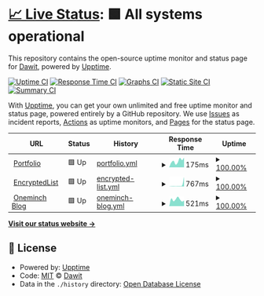 # [📈 Live Status](https://oneminch.github.io/uptime-monitor): <!--live status--> **🟩 All systems operational**

This repository contains the open-source uptime monitor and status page for [Dawit](https://oneminch.dev), powered by [Upptime](https://github.com/upptime/upptime).

[![Uptime CI](https://github.com/oneminch/uptime-monitor/workflows/Uptime%20CI/badge.svg)](https://github.com/oneminch/uptime-monitor/actions?query=workflow%3A%22Uptime+CI%22)
[![Response Time CI](https://github.com/oneminch/uptime-monitor/workflows/Response%20Time%20CI/badge.svg)](https://github.com/oneminch/uptime-monitor/actions?query=workflow%3A%22Response+Time+CI%22)
[![Graphs CI](https://github.com/oneminch/uptime-monitor/workflows/Graphs%20CI/badge.svg)](https://github.com/oneminch/uptime-monitor/actions?query=workflow%3A%22Graphs+CI%22)
[![Static Site CI](https://github.com/oneminch/uptime-monitor/workflows/Static%20Site%20CI/badge.svg)](https://github.com/oneminch/uptime-monitor/actions?query=workflow%3A%22Static+Site+CI%22)
[![Summary CI](https://github.com/oneminch/uptime-monitor/workflows/Summary%20CI/badge.svg)](https://github.com/oneminch/uptime-monitor/actions?query=workflow%3A%22Summary+CI%22)

With [Upptime](https://upptime.js.org), you can get your own unlimited and free uptime monitor and status page, powered entirely by a GitHub repository. We use [Issues](https://github.com/oneminch/uptime-monitor/issues) as incident reports, [Actions](https://github.com/oneminch/uptime-monitor/actions) as uptime monitors, and [Pages](https://oneminch.github.io/uptime-monitor) for the status page.

<!--start: status pages-->
<!-- This summary is generated by Upptime (https://github.com/upptime/upptime) -->
<!-- Do not edit this manually, your changes will be overwritten -->
<!-- prettier-ignore -->
| URL | Status | History | Response Time | Uptime |
| --- | ------ | ------- | ------------- | ------ |
| <img alt="" src="https://favicons.githubusercontent.com/oneminch.dev" height="13"> [Portfolio](https://oneminch.dev) | 🟩 Up | [portfolio.yml](https://github.com/oneminch/uptime-monitor/commits/HEAD/history/portfolio.yml) | <details><summary><img alt="Response time graph" src="./graphs/portfolio/response-time-week.png" height="20"> 175ms</summary><br><a href="https://oneminch.github.io/uptime-monitor/history/portfolio"><img alt="Response time 180" src="https://img.shields.io/endpoint?url=https%3A%2F%2Fraw.githubusercontent.com%2Foneminch%2Fuptime-monitor%2FHEAD%2Fapi%2Fportfolio%2Fresponse-time.json"></a><br><a href="https://oneminch.github.io/uptime-monitor/history/portfolio"><img alt="24-hour response time 226" src="https://img.shields.io/endpoint?url=https%3A%2F%2Fraw.githubusercontent.com%2Foneminch%2Fuptime-monitor%2FHEAD%2Fapi%2Fportfolio%2Fresponse-time-day.json"></a><br><a href="https://oneminch.github.io/uptime-monitor/history/portfolio"><img alt="7-day response time 175" src="https://img.shields.io/endpoint?url=https%3A%2F%2Fraw.githubusercontent.com%2Foneminch%2Fuptime-monitor%2FHEAD%2Fapi%2Fportfolio%2Fresponse-time-week.json"></a><br><a href="https://oneminch.github.io/uptime-monitor/history/portfolio"><img alt="30-day response time 167" src="https://img.shields.io/endpoint?url=https%3A%2F%2Fraw.githubusercontent.com%2Foneminch%2Fuptime-monitor%2FHEAD%2Fapi%2Fportfolio%2Fresponse-time-month.json"></a><br><a href="https://oneminch.github.io/uptime-monitor/history/portfolio"><img alt="1-year response time 180" src="https://img.shields.io/endpoint?url=https%3A%2F%2Fraw.githubusercontent.com%2Foneminch%2Fuptime-monitor%2FHEAD%2Fapi%2Fportfolio%2Fresponse-time-year.json"></a></details> | <details><summary><a href="https://oneminch.github.io/uptime-monitor/history/portfolio">100.00%</a></summary><a href="https://oneminch.github.io/uptime-monitor/history/portfolio"><img alt="All-time uptime 100.00%" src="https://img.shields.io/endpoint?url=https%3A%2F%2Fraw.githubusercontent.com%2Foneminch%2Fuptime-monitor%2FHEAD%2Fapi%2Fportfolio%2Fuptime.json"></a><br><a href="https://oneminch.github.io/uptime-monitor/history/portfolio"><img alt="24-hour uptime 100.00%" src="https://img.shields.io/endpoint?url=https%3A%2F%2Fraw.githubusercontent.com%2Foneminch%2Fuptime-monitor%2FHEAD%2Fapi%2Fportfolio%2Fuptime-day.json"></a><br><a href="https://oneminch.github.io/uptime-monitor/history/portfolio"><img alt="7-day uptime 100.00%" src="https://img.shields.io/endpoint?url=https%3A%2F%2Fraw.githubusercontent.com%2Foneminch%2Fuptime-monitor%2FHEAD%2Fapi%2Fportfolio%2Fuptime-week.json"></a><br><a href="https://oneminch.github.io/uptime-monitor/history/portfolio"><img alt="30-day uptime 100.00%" src="https://img.shields.io/endpoint?url=https%3A%2F%2Fraw.githubusercontent.com%2Foneminch%2Fuptime-monitor%2FHEAD%2Fapi%2Fportfolio%2Fuptime-month.json"></a><br><a href="https://oneminch.github.io/uptime-monitor/history/portfolio"><img alt="1-year uptime 100.00%" src="https://img.shields.io/endpoint?url=https%3A%2F%2Fraw.githubusercontent.com%2Foneminch%2Fuptime-monitor%2FHEAD%2Fapi%2Fportfolio%2Fuptime-year.json"></a></details>
| <img alt="" src="https://favicons.githubusercontent.com/encryptedlist.xyz" height="13"> [EncryptedList](https://encryptedlist.xyz) | 🟩 Up | [encrypted-list.yml](https://github.com/oneminch/uptime-monitor/commits/HEAD/history/encrypted-list.yml) | <details><summary><img alt="Response time graph" src="./graphs/encrypted-list/response-time-week.png" height="20"> 767ms</summary><br><a href="https://oneminch.github.io/uptime-monitor/history/encrypted-list"><img alt="Response time 308" src="https://img.shields.io/endpoint?url=https%3A%2F%2Fraw.githubusercontent.com%2Foneminch%2Fuptime-monitor%2FHEAD%2Fapi%2Fencrypted-list%2Fresponse-time.json"></a><br><a href="https://oneminch.github.io/uptime-monitor/history/encrypted-list"><img alt="24-hour response time 542" src="https://img.shields.io/endpoint?url=https%3A%2F%2Fraw.githubusercontent.com%2Foneminch%2Fuptime-monitor%2FHEAD%2Fapi%2Fencrypted-list%2Fresponse-time-day.json"></a><br><a href="https://oneminch.github.io/uptime-monitor/history/encrypted-list"><img alt="7-day response time 767" src="https://img.shields.io/endpoint?url=https%3A%2F%2Fraw.githubusercontent.com%2Foneminch%2Fuptime-monitor%2FHEAD%2Fapi%2Fencrypted-list%2Fresponse-time-week.json"></a><br><a href="https://oneminch.github.io/uptime-monitor/history/encrypted-list"><img alt="30-day response time 527" src="https://img.shields.io/endpoint?url=https%3A%2F%2Fraw.githubusercontent.com%2Foneminch%2Fuptime-monitor%2FHEAD%2Fapi%2Fencrypted-list%2Fresponse-time-month.json"></a><br><a href="https://oneminch.github.io/uptime-monitor/history/encrypted-list"><img alt="1-year response time 308" src="https://img.shields.io/endpoint?url=https%3A%2F%2Fraw.githubusercontent.com%2Foneminch%2Fuptime-monitor%2FHEAD%2Fapi%2Fencrypted-list%2Fresponse-time-year.json"></a></details> | <details><summary><a href="https://oneminch.github.io/uptime-monitor/history/encrypted-list">100.00%</a></summary><a href="https://oneminch.github.io/uptime-monitor/history/encrypted-list"><img alt="All-time uptime 100.00%" src="https://img.shields.io/endpoint?url=https%3A%2F%2Fraw.githubusercontent.com%2Foneminch%2Fuptime-monitor%2FHEAD%2Fapi%2Fencrypted-list%2Fuptime.json"></a><br><a href="https://oneminch.github.io/uptime-monitor/history/encrypted-list"><img alt="24-hour uptime 100.00%" src="https://img.shields.io/endpoint?url=https%3A%2F%2Fraw.githubusercontent.com%2Foneminch%2Fuptime-monitor%2FHEAD%2Fapi%2Fencrypted-list%2Fuptime-day.json"></a><br><a href="https://oneminch.github.io/uptime-monitor/history/encrypted-list"><img alt="7-day uptime 100.00%" src="https://img.shields.io/endpoint?url=https%3A%2F%2Fraw.githubusercontent.com%2Foneminch%2Fuptime-monitor%2FHEAD%2Fapi%2Fencrypted-list%2Fuptime-week.json"></a><br><a href="https://oneminch.github.io/uptime-monitor/history/encrypted-list"><img alt="30-day uptime 100.00%" src="https://img.shields.io/endpoint?url=https%3A%2F%2Fraw.githubusercontent.com%2Foneminch%2Fuptime-monitor%2FHEAD%2Fapi%2Fencrypted-list%2Fuptime-month.json"></a><br><a href="https://oneminch.github.io/uptime-monitor/history/encrypted-list"><img alt="1-year uptime 100.00%" src="https://img.shields.io/endpoint?url=https%3A%2F%2Fraw.githubusercontent.com%2Foneminch%2Fuptime-monitor%2FHEAD%2Fapi%2Fencrypted-list%2Fuptime-year.json"></a></details>
| <img alt="" src="https://favicons.githubusercontent.com/blog.oneminch.dev" height="13"> [Oneminch Blog](https://blog.oneminch.dev) | 🟩 Up | [oneminch-blog.yml](https://github.com/oneminch/uptime-monitor/commits/HEAD/history/oneminch-blog.yml) | <details><summary><img alt="Response time graph" src="./graphs/oneminch-blog/response-time-week.png" height="20"> 521ms</summary><br><a href="https://oneminch.github.io/uptime-monitor/history/oneminch-blog"><img alt="Response time 853" src="https://img.shields.io/endpoint?url=https%3A%2F%2Fraw.githubusercontent.com%2Foneminch%2Fuptime-monitor%2FHEAD%2Fapi%2Foneminch-blog%2Fresponse-time.json"></a><br><a href="https://oneminch.github.io/uptime-monitor/history/oneminch-blog"><img alt="24-hour response time 262" src="https://img.shields.io/endpoint?url=https%3A%2F%2Fraw.githubusercontent.com%2Foneminch%2Fuptime-monitor%2FHEAD%2Fapi%2Foneminch-blog%2Fresponse-time-day.json"></a><br><a href="https://oneminch.github.io/uptime-monitor/history/oneminch-blog"><img alt="7-day response time 521" src="https://img.shields.io/endpoint?url=https%3A%2F%2Fraw.githubusercontent.com%2Foneminch%2Fuptime-monitor%2FHEAD%2Fapi%2Foneminch-blog%2Fresponse-time-week.json"></a><br><a href="https://oneminch.github.io/uptime-monitor/history/oneminch-blog"><img alt="30-day response time 1251" src="https://img.shields.io/endpoint?url=https%3A%2F%2Fraw.githubusercontent.com%2Foneminch%2Fuptime-monitor%2FHEAD%2Fapi%2Foneminch-blog%2Fresponse-time-month.json"></a><br><a href="https://oneminch.github.io/uptime-monitor/history/oneminch-blog"><img alt="1-year response time 853" src="https://img.shields.io/endpoint?url=https%3A%2F%2Fraw.githubusercontent.com%2Foneminch%2Fuptime-monitor%2FHEAD%2Fapi%2Foneminch-blog%2Fresponse-time-year.json"></a></details> | <details><summary><a href="https://oneminch.github.io/uptime-monitor/history/oneminch-blog">100.00%</a></summary><a href="https://oneminch.github.io/uptime-monitor/history/oneminch-blog"><img alt="All-time uptime 100.00%" src="https://img.shields.io/endpoint?url=https%3A%2F%2Fraw.githubusercontent.com%2Foneminch%2Fuptime-monitor%2FHEAD%2Fapi%2Foneminch-blog%2Fuptime.json"></a><br><a href="https://oneminch.github.io/uptime-monitor/history/oneminch-blog"><img alt="24-hour uptime 100.00%" src="https://img.shields.io/endpoint?url=https%3A%2F%2Fraw.githubusercontent.com%2Foneminch%2Fuptime-monitor%2FHEAD%2Fapi%2Foneminch-blog%2Fuptime-day.json"></a><br><a href="https://oneminch.github.io/uptime-monitor/history/oneminch-blog"><img alt="7-day uptime 100.00%" src="https://img.shields.io/endpoint?url=https%3A%2F%2Fraw.githubusercontent.com%2Foneminch%2Fuptime-monitor%2FHEAD%2Fapi%2Foneminch-blog%2Fuptime-week.json"></a><br><a href="https://oneminch.github.io/uptime-monitor/history/oneminch-blog"><img alt="30-day uptime 100.00%" src="https://img.shields.io/endpoint?url=https%3A%2F%2Fraw.githubusercontent.com%2Foneminch%2Fuptime-monitor%2FHEAD%2Fapi%2Foneminch-blog%2Fuptime-month.json"></a><br><a href="https://oneminch.github.io/uptime-monitor/history/oneminch-blog"><img alt="1-year uptime 100.00%" src="https://img.shields.io/endpoint?url=https%3A%2F%2Fraw.githubusercontent.com%2Foneminch%2Fuptime-monitor%2FHEAD%2Fapi%2Foneminch-blog%2Fuptime-year.json"></a></details>

<!--end: status pages-->

[**Visit our status website →**](https://oneminch.github.io/uptime-monitor)

## 📄 License

- Powered by: [Upptime](https://github.com/upptime/upptime)
- Code: [MIT](./LICENSE) © [Dawit](https://oneminch.dev)
- Data in the `./history` directory: [Open Database License](https://opendatacommons.org/licenses/odbl/1-0/)
